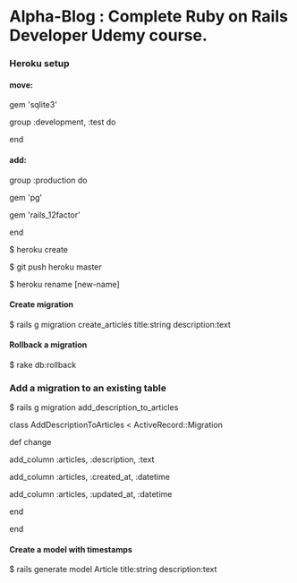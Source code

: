 <h1>Alpha-Blog : Complete Ruby on Rails Developer Udemy course.</h1>

<h3>Heroku setup</h3>

<h4>move:</h4>
<p>gem 'sqlite3'</p>

<p>group :development, :test do</p>
<p>end<p>

<h4>add:</h4>
<p>group :production do</p>
  <p>gem 'pg'</p>
  <p>gem 'rails_12factor'</p>
<p>end</p>

<p>$ heroku create</p>
<p>$ git push heroku master</p>
<p>$ heroku rename [new-name]</p>
<p></p>

<h4>Create migration</h4>
<p>$ rails g migration create_articles title:string description:text</p>
<h4>Rollback a migration</h4>
<p>$ rake db:rollback</p>

<h3>Add a migration to an existing table</h3>
<p>$ rails g migration add_description_to_articles</p>
<p>class AddDescriptionToArticles < ActiveRecord::Migration</p>
  <p>def change</p>
    <p>add_column :articles, :description, :text</p>
    <p>add_column :articles, :created_at, :datetime</p>
    <p>add_column :articles, :updated_at, :datetime</p>
  <p>end</p>
<p>end</p>

<h4>Create a model with timestamps</h4>
<p>$ rails generate model Article title:string description:text</p>
